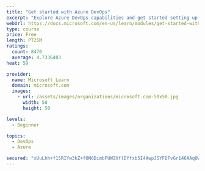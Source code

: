 ```yaml
---
title: "Get started with Azure DevOps"
excerpt: "Explore Azure DevOps capabilities and get started setting up your own organization knowing what separates elite performers from low performers."
webUrl: https://docs.microsoft.com/en-us/learn/modules/get-started-with-devops/
type: course
price: Free
length: PT25M
ratings:
  count: 8470
  average: 4.7336483
heat: 59

provider:
  name: Microsoft Learn
  domain: microsoft.com
  images:
    - url: /assets/images/organizations/microsoft.com-50x50.jpg
      width: 50
      height: 50

levels:
  - Beginner

topics:
  - DevOps
  - Azure

secured: "xUuLhh+f15RIYw3kZ+fON6DimbFUWZXflDYfxb5I4AwpJSYFDFvGr146AAqOWMrvJPD+EnfWmnIxpxGxm1cDX/WUwaepiUojr+bmnoI6aXfXVrr6Oa4R6X9cHXWrWrMCR6b4w7q7q5OaZkv5GeUSOTdjLpN6NfiHKU34P+IHkHra8ZTZ0CNOWatTTnOZrxCxkM7s2cJDyzcVNo2H74fpN967UK9js5ARGAUuMN00DErCc+URObFCUAGisHQYkhi9J7h3/BM6O4kkJhSzH4A7UpxFCx6guWJ7WLX/CVFqUz/YpQ9BXQ3LW6bg66AI+p0YVJaijlr1TnyFqwDI4tQGaI4NVKUCYK2OweyO32ARucoH8h7n1wJ0ve2HwIEYFDOGBcmog9HMLdzfeFxL33ZCP/952hF/sbB4c9mF34EnppQ=;fLcrSBJacC7rDEK7g8hgCw=="
---
```



